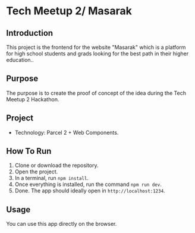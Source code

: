 # Tech Meetup 2/ Masarak
## Introduction
This project is the frontend for the website "Masarak" which is a platform for high school students and grads looking for the best path in their higher education..
## Purpose
The purpose is to create the proof of concept of the idea during the Tech Meetup 2 Hackathon.
## Project
- Technology: Parcel 2 + Web Components.
## How To Run
1. Clone or download the repository.
2. Open the project.
3. In a terminal, run `npm install`.
4. Once everything is installed, run the command `npm run dev`.
5. Done. The app should ideally open in `http://localhost:1234`.


## Usage
You can use this app directly on the browser.